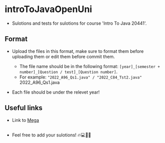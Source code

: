 # introToJavaOpenUni
* Sulotions and tests for sulotions for course 'Intro To Java 20441'.

## Format 
* Upload the files in this format, make sure to format them before uploading them or edit them before commit them.
  * The file name should be in the following format: ```[year]_[semester + number]_[Question / test]_[Question number]```. 
  * For example: ```"2022_A96_Qs1.java" / "2022_C84_Tst2.java"```
  2022_A96_Qs1.java

* Each file should be under the relevet year!





## Useful links
 * Link to [Mega ]( https://mega.nz/folder/0Sg0iD4B#0OPF1JJgFjtYoJuStlsCtA )
 ##
* Feel free to add your sulotions! 🔥💻🤘🏻
